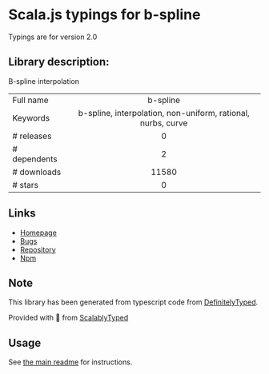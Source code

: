 
# Scala.js typings for b-spline

Typings are for version 2.0

## Library description:
B-spline interpolation

|                    |                 |
| ------------------ | :-------------: |
| Full name          | b-spline |
| Keywords           | b-spline, interpolation, non-uniform, rational, nurbs, curve |
| # releases         | 0 |
| # dependents       | 2 |
| # downloads        | 11580 |
| # stars            | 0 |

## Links
- [Homepage](https://github.com/thibauts/b-spline#readme)
- [Bugs](https://github.com/thibauts/b-spline/issues)
- [Repository](https://github.com/thibauts/b-spline)
- [Npm](https://www.npmjs.com/package/b-spline)
    


## Note
This library has been generated from typescript code from [DefinitelyTyped](https://definitelytyped.org).

Provided with :purple_heart: from [ScalablyTyped](https://github.com/oyvindberg/ScalablyTyped)

## Usage
See [the main readme](../../readme.md) for instructions.


